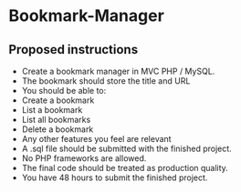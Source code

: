Bookmark-Manager
================

Proposed instructions
-------

* Create a bookmark manager in MVC PHP / MySQL.
* The bookmark should store the title and URL
* You should be able to:
 * Create a bookmark
 * List a bookmark
 * List all bookmarks
 * Delete a bookmark
 * Any other features you feel are relevant
* A .sql file should be submitted with the finished project.
* No PHP frameworks are allowed. 
* The final code should be treated as production quality.
* You have 48 hours to submit the finished project.
